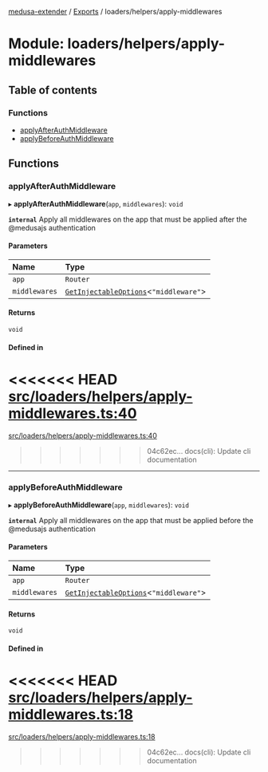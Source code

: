 [medusa-extender](../README.md) / [Exports](../modules.md) / loaders/helpers/apply-middlewares

# Module: loaders/helpers/apply-middlewares

## Table of contents

### Functions

- [applyAfterAuthMiddleware](loaders_helpers_apply_middlewares.md#applyafterauthmiddleware)
- [applyBeforeAuthMiddleware](loaders_helpers_apply_middlewares.md#applybeforeauthmiddleware)

## Functions

### applyAfterAuthMiddleware

▸ **applyAfterAuthMiddleware**(`app`, `middlewares`): `void`

**`internal`**
Apply all middlewares on the app that must be applied after the @medusajs authentication

#### Parameters

| Name | Type |
| :------ | :------ |
| `app` | `Router` |
| `middlewares` | [`GetInjectableOptions`](core_types.md#getinjectableoptions)<``"middleware"``\> |

#### Returns

`void`

#### Defined in

<<<<<<< HEAD
[src/loaders/helpers/apply-middlewares.ts:40](https://github.com/adrien2p/medusa-extender/blob/8d611e7/src/loaders/helpers/apply-middlewares.ts#L40)
=======
[src/loaders/helpers/apply-middlewares.ts:40](https://github.com/adrien2p/medusa-extender/blob/b9aa690/src/loaders/helpers/apply-middlewares.ts#L40)
>>>>>>> 04c62ec... docs(cli): Update cli documentation

___

### applyBeforeAuthMiddleware

▸ **applyBeforeAuthMiddleware**(`app`, `middlewares`): `void`

**`internal`**
Apply all middlewares on the app that must be applied before the @medusajs authentication

#### Parameters

| Name | Type |
| :------ | :------ |
| `app` | `Router` |
| `middlewares` | [`GetInjectableOptions`](core_types.md#getinjectableoptions)<``"middleware"``\> |

#### Returns

`void`

#### Defined in

<<<<<<< HEAD
[src/loaders/helpers/apply-middlewares.ts:18](https://github.com/adrien2p/medusa-extender/blob/8d611e7/src/loaders/helpers/apply-middlewares.ts#L18)
=======
[src/loaders/helpers/apply-middlewares.ts:18](https://github.com/adrien2p/medusa-extender/blob/b9aa690/src/loaders/helpers/apply-middlewares.ts#L18)
>>>>>>> 04c62ec... docs(cli): Update cli documentation
